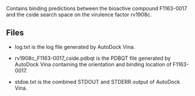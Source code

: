 Contains binding predictions between the bioactive compound F1163-0017 and the cside search space on the virulence factor rv1908c.

## Files

- log.txt is the log file generated by AutoDock Vina.

- rv1908c_F1163-0017_cside.pdbqt is the PDBQT file generated by AutoDock Vina containing the orientation and binding location of F1163-0017.

- stdoe.txt is the combined STDOUT and STDERR output of AutoDock Vina.

